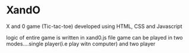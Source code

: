 # XandO
X and 0 game (Tic-tac-toe) developed using HTML, CSS and Javascript

logic of entire game is written in xand0.js file
game can be played in two modes....single player(i.e play witn computer) and two player
